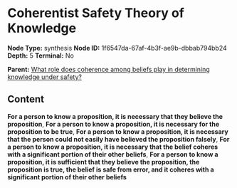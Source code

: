 # Coherentist Safety Theory of Knowledge

**Node Type:** synthesis
**Node ID:** 1f6547da-67af-4b3f-ae9b-dbbab794bb24
**Depth:** 5
**Terminal:** No

**Parent:** [What role does coherence among beliefs play in determining knowledge under safety?](what-role-does-coherence-among-beliefs-play-in-determining-knowledge-under-safety-antithesis-86e7ca24-39ec-4b77-9a54-281ce8bef2de.md)

## Content

**For a person to know a proposition, it is necessary that they believe the proposition**, **For a person to know a proposition, it is necessary for the proposition to be true**, **For a person to know a proposition, it is necessary that the person could not easily have believed the proposition falsely**, **For a person to know a proposition, it is necessary that the belief coheres with a significant portion of their other beliefs**, **For a person to know a proposition, it is sufficient that they believe the proposition, the proposition is true, the belief is safe from error, and it coheres with a significant portion of their other beliefs**
